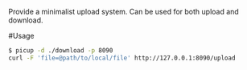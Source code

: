Provide a minimalist upload system.
Can be used for both upload and download.

#Usage

``` Bash
$ picup -d ./download -p 8090
curl -F 'file=@path/to/local/file' http://127.0.0.1:8090/upload
```

